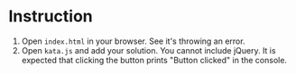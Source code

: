 # Instruction

1. Open `index.html` in your browser. See it's throwing an error.
2. Open `kata.js` and add your solution. You cannot include jQuery. It is expected that clicking the button prints "Button clicked" in the console.
